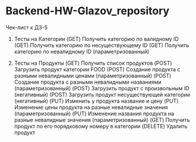 # Backend-HW-Glazov_repository

Чек-лист к ДЗ-5

1. Тесты на Категории
(GET) Получить категорию по валидному ID
(GET) Получить категорию по несуществующему ID
(GET) Получить категорию по невалидному ID (параметризованный)

2. Тесты на Продукты
(GET)  Получить список продуктов
(POST) Загрузить продукт категории FOOD
(POST) Создание продукта с разными невалидными ценами (параметризованный)
(POST) Создание продукта с разными невалидными названиями (параметризованный)
(POST) Загрузить продукт с произвольным ID (негативный)
(POST) Загрузить продукт несуществующей категории (негативный)
(PUT)  Изменить у продукта название и цену
(PUT)  Изменение цены продукта на разные невалидные значения (параметризованный)
(PUT)  Изменение названия продукта на разные невалидные значения (параметризованный)
(GET)  Получить продукт по его порядковому номеру в категории
(DELETE) Удалить продукт
